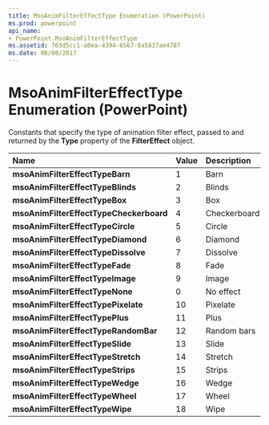 ```yaml
---
title: MsoAnimFilterEffectType Enumeration (PowerPoint)
ms.prod: powerpoint
api_name:
- PowerPoint.MsoAnimFilterEffectType
ms.assetid: 763d5cc1-a0ea-4394-6567-8a5837ae4707
ms.date: 06/08/2017
---
```



# MsoAnimFilterEffectType Enumeration (PowerPoint)

Constants that specify the type of animation filter effect, passed to and returned by the  **Type** property of the **FilterEffect** object.



|Name|Value|Description|
|:-----|:-----|:-----|
|**msoAnimFilterEffectTypeBarn**|1|Barn|
|**msoAnimFilterEffectTypeBlinds**|2|Blinds|
|**msoAnimFilterEffectTypeBox**|3|Box|
|**msoAnimFilterEffectTypeCheckerboard**|4|Checkerboard|
|**msoAnimFilterEffectTypeCircle**|5|Circle|
|**msoAnimFilterEffectTypeDiamond**|6|Diamond|
|**msoAnimFilterEffectTypeDissolve**|7|Dissolve|
|**msoAnimFilterEffectTypeFade**|8|Fade|
|**msoAnimFilterEffectTypeImage**|9|Image|
|**msoAnimFilterEffectTypeNone**|0|No effect|
|**msoAnimFilterEffectTypePixelate**|10|Pixelate|
|**msoAnimFilterEffectTypePlus**|11|Plus|
|**msoAnimFilterEffectTypeRandomBar**|12|Random bars|
|**msoAnimFilterEffectTypeSlide**|13|Slide|
|**msoAnimFilterEffectTypeStretch**|14|Stretch|
|**msoAnimFilterEffectTypeStrips**|15|Strips|
|**msoAnimFilterEffectTypeWedge**|16|Wedge|
|**msoAnimFilterEffectTypeWheel**|17|Wheel|
|**msoAnimFilterEffectTypeWipe**|18|Wipe|

